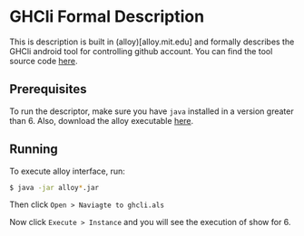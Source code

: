 # GHCli Formal Description

This is description is built in (alloy)[alloy.mit.edu] and formally describes the GHCli android tool for controlling github account. You can find the tool source code [here](https://github.com/llvieira/GHCli).

## Prerequisites

To run the descriptor, make sure you have `java` installed in a version greater than 6. Also, download the alloy executable [here](http://alloy.mit.edu/alloy/download.html).

## Running

To execute alloy interface, run:

```bash
$ java -jar alloy*.jar
```

Then click `Open > Naviagte to ghcli.als`

Now click `Execute > Instance` and you will see the execution of show for 6.
